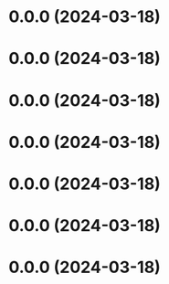 # 0.0.0 (2024-03-18)



# 0.0.0 (2024-03-18)



# 0.0.0 (2024-03-18)



# 0.0.0 (2024-03-18)



# 0.0.0 (2024-03-18)



# 0.0.0 (2024-03-18)



# 0.0.0 (2024-03-18)



